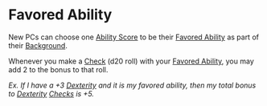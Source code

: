 # Favored Ability
New PCs can choose one [Ability Score](Chosen%20Statistics/Ability%20Scores.md) to be their [Favored Ability](Favored%20Ability.md) as part of their [Background](Backgrounds.md).

Whenever you make a [Check](../Game%20Procedures/Check.md) (d20 roll) with your [Favored Ability](Favored%20Ability.md), you may add 2 to the bonus to that roll. 

*Ex. If I have a +3 [Dexterity](Chosen%20Statistics/Dexterity.md) and it is my favored ability, then my total bonus to [Dexterity](Chosen%20Statistics/Dexterity.md) [Checks](../Game%20Procedures/Check.md) is +5.*
